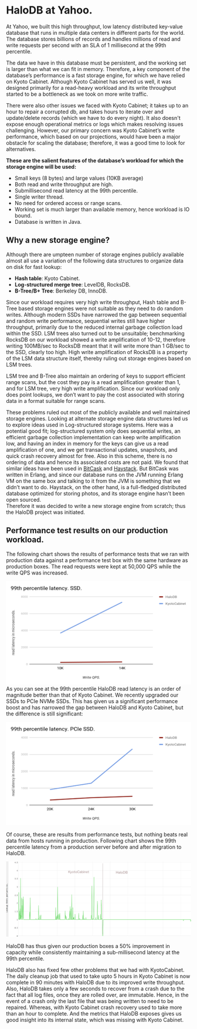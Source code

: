  
# HaloDB at Yahoo.

At Yahoo, we built this high throughput, low latency distributed key-value database that runs in multiple data centers in different parts for the world. 
The database stores billions of records and handles millions of read and write requests per second with an SLA of 1 millisecond at the 99th percentile.  
 
The data we have in this database must be persistent, and the working set is larger than what we can fit in memory. 
Therefore, a key component of the database’s performance is a fast storage engine, for which we have relied on Kyoto Cabinet. Although Kyoto Cabinet has served us well, 
it was designed primarily for a read-heavy workload and its write throughput started to be a bottleneck as we took on more write traffic. 
 
There were also other issues we faced with Kyoto Cabinet; it takes up to an hour to repair a corrupted db, and takes hours to  iterate over and update/delete records (which we have to do every night). 
It also doesn't expose enough operational metrics or logs which makes resolving issues challenging. However, our primary concern was Kyoto Cabinet’s write performance, 
which based on our projections, would have been a major obstacle for scaling the database; therefore, it was a good time to look for alternatives.
 
**These are the salient features of the database’s workload for which the storage engine will be used:**
* Small keys (8 bytes) and large values (10KB average)
* Both read and write throughput are high.
* Submillisecond read latency at the 99th percentile. 
* Single writer thread. 
* No need for ordered access or range scans.
* Working set is much larger than available memory, hence workload is IO bound.
* Database is written in Java.


## Why a new storage engine?
Although there are umpteen number of storage engines publicly available almost all use a variation of the following data structures to organize data on disk for fast lookup:
* __Hash table__: Kyoto Cabinet. 
* __Log-structured merge tree__: LevelDB, RocksDB.
* __B-Tree/B+ Tree__: Berkeley DB, InnoDB. 

Since our workload requires very high write throughput, Hash table and B-Tree based storage engines were not suitable as they need to do random writes. 
Although modern SSDs have narrowed the gap between sequential and random write performance, sequential writes still have higher throughput, primarily due 
to the reduced internal garbage collection load within the SSD. LSM trees also turned out to be unsuitable; benchmarking RocksDB on our workload showed 
a write amplification of 10-12, therefore writing 100MB/sec to RocksDB meant that it will write more than 1 GB/sec to the SSD, clearly too high. 
High write amplification of RocksDB is a property of the LSM data structure itself, thereby ruling out storage engines based on LSM trees. 

LSM tree and B-Tree also maintain an ordering of keys to support efficient range scans, but the cost they pay is a read amplification greater than 1, 
and for LSM tree, very high write amplification. Since our workload only does point lookups, we don’t want to pay the cost associated with storing data 
in a format suitable for range scans. 

These problems ruled out most of the publicly available and well maintained storage engines. Looking at alternate storage engine data structures led us to 
explore ideas used in Log-structured storage systems. Here was a potential good fit; log-structured system only does sequential writes, an efficient 
garbage collection implementation can keep write amplification low, and having an index in memory for the keys can give us a read amplification of one, 
and we get transactional updates, snapshots, and quick crash recovery almost for free. Also in this scheme, there is no ordering of data and hence its 
associated costs are not paid. We found that similar ideas have been used in [BitCask](https://github.com/basho/bitcask/blob/develop/doc/bitcask-intro.pdf) 
and [Haystack](https://code.facebook.com/posts/685565858139515/needle-in-a-haystack-efficient-storage-of-billions-of-photos/). 
But BitCask was written in Erlang, and since our database runs on the JVM running Erlang VM on the same box and talking to it from the JVM is something 
that we didn’t want to do. Haystack, on the other hand, is a full-fledged distributed database optimized for storing photos, and its storage engine hasn’t been open sourced.  
Therefore it was decided to write a new storage engine from scratch; thus the HaloDB project was initiated. 

## Performance test results on our production workload. 
The following chart shows the results of performance tests that we ran with production data against a performance test box with the same hardware as production boxes. The read requests were kept at 50,000 QPS while the write QPS was increased.

![SSD](https://raw.githubusercontent.com/amannaly/HaloDB-images/master/images/ssd.png) 
As you can see at the 99th percentile HaloDB read latency is an order of magnitude better than that of Kyoto Cabinet. 
We recently upgraded our SSDs to PCIe NVMe SSDs. This has given us a significant performance boost and has narrowed the gap between HaloDB and Kyoto Cabinet, 
but the difference is still significant:

![PCIe NVMe SSD](https://raw.githubusercontent.com/amannaly/HaloDB-images/master/images/pcie-ssd.png)
 
Of course, these are results from performance tests, but nothing beats real data from hosts running in production.
Following chart shows the 99th percentile latency from a production server before and after migration to HaloDB.

![99th percentile in ms](https://raw.githubusercontent.com/amannaly/HaloDB-images/master/images/before-after.png) 
 
HaloDB has thus given our production boxes a 50% improvement in capacity while consistently maintaining a sub-millisecond latency at the 99th percentile.
 
HaloDB also has fixed few other problems that we had with KyotoCabinet. The daily cleanup job that used to take upto 5 hours in Kyoto Cabinet is now complete in 90 minutes 
with HaloDB due to its improved write throughput. Also, HaloDB takes only a few seconds to recover from a crash due to the fact that all log files, 
once they are rolled over, are immutable. Hence, in the event of a crash only the last file that was being written to need to be repaired. 
Whereas, with Kyoto Cabinet crash recovery used to take more than an hour to complete. And the metrics that HaloDB exposes gives us good insight into its internal state, 
which was missing with Kyoto Cabinet. 
 
